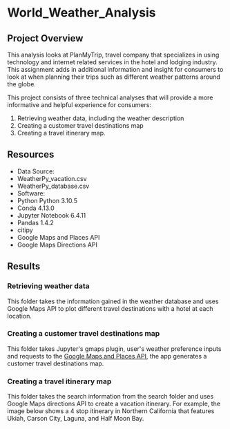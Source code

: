 # World_Weather_Analysis

## Project Overview

This analysis looks at PlanMyTrip, travel company that specializes in using technology and internet related services in the hotel and lodging industry. This assignment adds in additional information and insight for consumers to look at when planning their trips such as different weather patterns around the globe.

This project consists of three technical analyses that will provide a more informative and helpful experience for consumers:

1. Retrieving weather data, including the weather description
2. Creating a customer travel destinations map
3. Creating a travel itinerary map.

## Resources

- Data Source:
- WeatherPy_vacation.csv
- WeatherPy_database.csv
- Software:
- Python Python 3.10.5
- Conda 4.13.0
- Jupyter Notebook 6.4.11
- Pandas 1.4.2
- citipy
- Google Maps and Places API
- Google Maps Directions API

## Results

### Retrieving weather data

This folder takes the information gained in the weather database and uses Google Maps API to plot different travel destinations with a hotel at each location.

### Creating a customer travel destinations map

This folder takes Jupyter's gmaps plugin, user's weather preference inputs and requests to the [Google Maps and Places API](https://developers.google.com/places/web-service/search), the app generates a customer travel destinations map.

### Creating a travel itinerary map

This folder takes the search information from the search folder and uses Google Maps directions API to create a vacation itinerary. For example, the image below shows a 4 stop itinerary in Northern California that features Ukiah, Carson City, Laguna, and Half Moon Bay.

